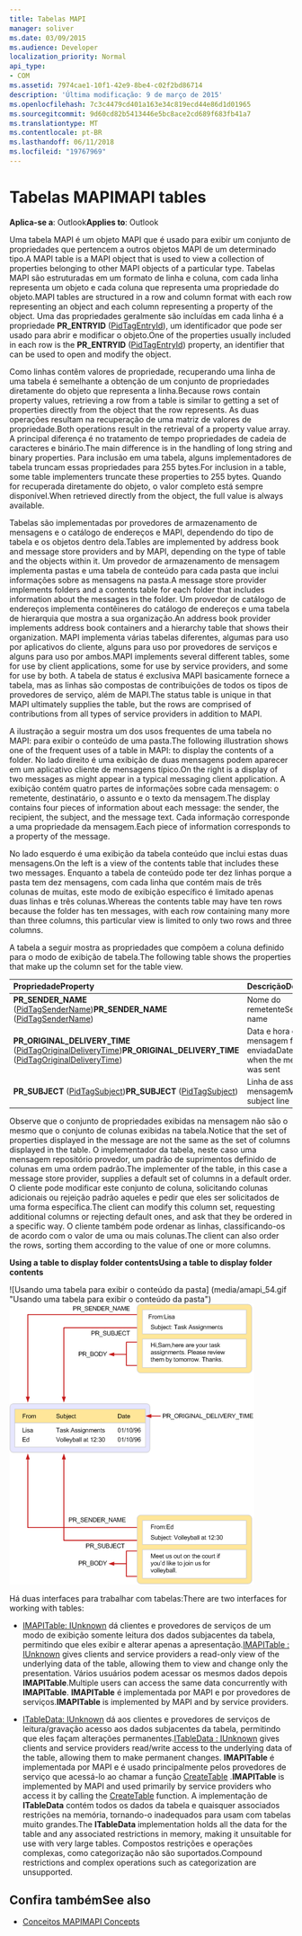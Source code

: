 ```yaml
---
title: Tabelas MAPI
manager: soliver
ms.date: 03/09/2015
ms.audience: Developer
localization_priority: Normal
api_type:
- COM
ms.assetid: 7974cae1-10f1-42e9-8be4-c02f2bd86714
description: 'Última modificação: 9 de março de 2015'
ms.openlocfilehash: 7c3c4479cd401a163e34c819ecd44e86d1d01965
ms.sourcegitcommit: 9d60cd82b5413446e5bc8ace2cd689f683fb41a7
ms.translationtype: MT
ms.contentlocale: pt-BR
ms.lasthandoff: 06/11/2018
ms.locfileid: "19767969"
---
```

# <a name="mapi-tables"></a><span data-ttu-id="6773b-103">Tabelas MAPI</span><span class="sxs-lookup"><span data-stu-id="6773b-103">MAPI tables</span></span>
  
<span data-ttu-id="6773b-104">**Aplica-se a**: Outlook</span><span class="sxs-lookup"><span data-stu-id="6773b-104">**Applies to**: Outlook</span></span> 
  
<span data-ttu-id="6773b-105">Uma tabela MAPI é um objeto MAPI que é usado para exibir um conjunto de propriedades que pertencem a outros objetos MAPI de um determinado tipo.</span><span class="sxs-lookup"><span data-stu-id="6773b-105">A MAPI table is a MAPI object that is used to view a collection of properties belonging to other MAPI objects of a particular type.</span></span> <span data-ttu-id="6773b-106">Tabelas MAPI são estruturadas em um formato de linha e coluna, com cada linha representa um objeto e cada coluna que representa uma propriedade do objeto.</span><span class="sxs-lookup"><span data-stu-id="6773b-106">MAPI tables are structured in a row and column format with each row representing an object and each column representing a property of the object.</span></span> <span data-ttu-id="6773b-107">Uma das propriedades geralmente são incluídas em cada linha é a propriedade **PR_ENTRYID** ([PidTagEntryId](pidtagentryid-canonical-property.md)), um identificador que pode ser usado para abrir e modificar o objeto.</span><span class="sxs-lookup"><span data-stu-id="6773b-107">One of the properties usually included in each row is the **PR_ENTRYID** ([PidTagEntryId](pidtagentryid-canonical-property.md)) property, an identifier that can be used to open and modify the object.</span></span> 
  
<span data-ttu-id="6773b-108">Como linhas contêm valores de propriedade, recuperando uma linha de uma tabela é semelhante a obtenção de um conjunto de propriedades diretamente do objeto que representa a linha.</span><span class="sxs-lookup"><span data-stu-id="6773b-108">Because rows contain property values, retrieving a row from a table is similar to getting a set of properties directly from the object that the row represents.</span></span> <span data-ttu-id="6773b-109">As duas operações resultam na recuperação de uma matriz de valores de propriedade.</span><span class="sxs-lookup"><span data-stu-id="6773b-109">Both operations result in the retrieval of a property value array.</span></span> <span data-ttu-id="6773b-110">A principal diferença é no tratamento de tempo propriedades de cadeia de caracteres e binário.</span><span class="sxs-lookup"><span data-stu-id="6773b-110">The main difference is in the handling of long string and binary properties.</span></span> <span data-ttu-id="6773b-111">Para inclusão em uma tabela, alguns implementadores de tabela truncam essas propriedades para 255 bytes.</span><span class="sxs-lookup"><span data-stu-id="6773b-111">For inclusion in a table, some table implementers truncate these properties to 255 bytes.</span></span> <span data-ttu-id="6773b-112">Quando for recuperada diretamente do objeto, o valor completo está sempre disponível.</span><span class="sxs-lookup"><span data-stu-id="6773b-112">When retrieved directly from the object, the full value is always available.</span></span>
  
<span data-ttu-id="6773b-113">Tabelas são implementadas por provedores de armazenamento de mensagens e o catálogo de endereços e MAPI, dependendo do tipo de tabela e os objetos dentro dela.</span><span class="sxs-lookup"><span data-stu-id="6773b-113">Tables are implemented by address book and message store providers and by MAPI, depending on the type of table and the objects within it.</span></span> <span data-ttu-id="6773b-114">Um provedor de armazenamento de mensagem implementa pastas e uma tabela de conteúdo para cada pasta que inclui informações sobre as mensagens na pasta.</span><span class="sxs-lookup"><span data-stu-id="6773b-114">A message store provider implements folders and a contents table for each folder that includes information about the messages in the folder.</span></span> <span data-ttu-id="6773b-115">Um provedor de catálogo de endereços implementa contêineres do catálogo de endereços e uma tabela de hierarquia que mostra a sua organização.</span><span class="sxs-lookup"><span data-stu-id="6773b-115">An address book provider implements address book containers and a hierarchy table that shows their organization.</span></span> <span data-ttu-id="6773b-116">MAPI implementa várias tabelas diferentes, algumas para uso por aplicativos do cliente, alguns para uso por provedores de serviços e alguns para uso por ambos.</span><span class="sxs-lookup"><span data-stu-id="6773b-116">MAPI implements several different tables, some for use by client applications, some for use by service providers, and some for use by both.</span></span> <span data-ttu-id="6773b-117">A tabela de status é exclusiva MAPI basicamente fornece a tabela, mas as linhas são compostas de contribuições de todos os tipos de provedores de serviço, além de MAPI.</span><span class="sxs-lookup"><span data-stu-id="6773b-117">The status table is unique in that MAPI ultimately supplies the table, but the rows are comprised of contributions from all types of service providers in addition to MAPI.</span></span> 
  
<span data-ttu-id="6773b-118">A ilustração a seguir mostra um dos usos frequentes de uma tabela no MAPI: para exibir o conteúdo de uma pasta.</span><span class="sxs-lookup"><span data-stu-id="6773b-118">The following illustration shows one of the frequent uses of a table in MAPI: to display the contents of a folder.</span></span> <span data-ttu-id="6773b-119">No lado direito é uma exibição de duas mensagens podem aparecer em um aplicativo cliente de mensagens típico.</span><span class="sxs-lookup"><span data-stu-id="6773b-119">On the right is a display of two messages as might appear in a typical messaging client application.</span></span> <span data-ttu-id="6773b-120">A exibição contém quatro partes de informações sobre cada mensagem: o remetente, destinatário, o assunto e o texto da mensagem.</span><span class="sxs-lookup"><span data-stu-id="6773b-120">The display contains four pieces of information about each message: the sender, the recipient, the subject, and the message text.</span></span> <span data-ttu-id="6773b-121">Cada informação corresponde a uma propriedade da mensagem.</span><span class="sxs-lookup"><span data-stu-id="6773b-121">Each piece of information corresponds to a property of the message.</span></span>
  
<span data-ttu-id="6773b-122">No lado esquerdo é uma exibição da tabela conteúdo que inclui estas duas mensagens.</span><span class="sxs-lookup"><span data-stu-id="6773b-122">On the left is a view of the contents table that includes these two messages.</span></span> <span data-ttu-id="6773b-123">Enquanto a tabela de conteúdo pode ter dez linhas porque a pasta tem dez mensagens, com cada linha que contém mais de três colunas de muitas, este modo de exibição específico é limitado apenas duas linhas e três colunas.</span><span class="sxs-lookup"><span data-stu-id="6773b-123">Whereas the contents table may have ten rows because the folder has ten messages, with each row containing many more than three columns, this particular view is limited to only two rows and three columns.</span></span>
  
<span data-ttu-id="6773b-124">A tabela a seguir mostra as propriedades que compõem a coluna definido para o modo de exibição de tabela.</span><span class="sxs-lookup"><span data-stu-id="6773b-124">The following table shows the properties that make up the column set for the table view.</span></span>
  
|<span data-ttu-id="6773b-125">**Propriedade**</span><span class="sxs-lookup"><span data-stu-id="6773b-125">**Property**</span></span>|<span data-ttu-id="6773b-126">**Descrição**</span><span class="sxs-lookup"><span data-stu-id="6773b-126">**Description**</span></span>|
|:-----|:-----|
|<span data-ttu-id="6773b-127">**PR_SENDER_NAME** ([PidTagSenderName](pidtagsendername-canonical-property.md))</span><span class="sxs-lookup"><span data-stu-id="6773b-127">**PR_SENDER_NAME** ([PidTagSenderName](pidtagsendername-canonical-property.md))</span></span>  <br/> |<span data-ttu-id="6773b-128">Nome do remetente</span><span class="sxs-lookup"><span data-stu-id="6773b-128">Sender name</span></span>  <br/> |
|<span data-ttu-id="6773b-129">**PR_ORIGINAL_DELIVERY_TIME** ([PidTagOriginalDeliveryTime](pidtagoriginaldeliverytime-canonical-property.md))</span><span class="sxs-lookup"><span data-stu-id="6773b-129">**PR_ORIGINAL_DELIVERY_TIME** ([PidTagOriginalDeliveryTime](pidtagoriginaldeliverytime-canonical-property.md))</span></span>  <br/> |<span data-ttu-id="6773b-130">Data e hora em que a mensagem foi enviada</span><span class="sxs-lookup"><span data-stu-id="6773b-130">Date and time when the message was sent</span></span>  <br/> |
|<span data-ttu-id="6773b-131">**PR_SUBJECT** ([PidTagSubject](pidtagsubject-canonical-property.md))</span><span class="sxs-lookup"><span data-stu-id="6773b-131">**PR_SUBJECT** ([PidTagSubject](pidtagsubject-canonical-property.md))</span></span>  <br/> |<span data-ttu-id="6773b-132">Linha de assunto da mensagem</span><span class="sxs-lookup"><span data-stu-id="6773b-132">Message subject line</span></span>  <br/> |
   
<span data-ttu-id="6773b-133">Observe que o conjunto de propriedades exibidas na mensagem não são o mesmo que o conjunto de colunas exibidas na tabela.</span><span class="sxs-lookup"><span data-stu-id="6773b-133">Notice that the set of properties displayed in the message are not the same as the set of columns displayed in the table.</span></span> <span data-ttu-id="6773b-134">O implementador da tabela, neste caso uma mensagem repositório provedor, um padrão de suprimentos definido de colunas em uma ordem padrão.</span><span class="sxs-lookup"><span data-stu-id="6773b-134">The implementer of the table, in this case a message store provider, supplies a default set of columns in a default order.</span></span> <span data-ttu-id="6773b-135">O cliente pode modificar este conjunto de coluna, solicitando colunas adicionais ou rejeição padrão aqueles e pedir que eles ser solicitados de uma forma específica.</span><span class="sxs-lookup"><span data-stu-id="6773b-135">The client can modify this column set, requesting additional columns or rejecting default ones, and ask that they be ordered in a specific way.</span></span> <span data-ttu-id="6773b-136">O cliente também pode ordenar as linhas, classificando-os de acordo com o valor de uma ou mais colunas.</span><span class="sxs-lookup"><span data-stu-id="6773b-136">The client can also order the rows, sorting them according to the value of one or more columns.</span></span>
  
<span data-ttu-id="6773b-137">**Using a table to display folder contents**</span><span class="sxs-lookup"><span data-stu-id="6773b-137">**Using a table to display folder contents**</span></span>
  
<span data-ttu-id="6773b-138">![Usando uma tabela para exibir o conteúdo da pasta] (media/amapi_54.gif "Usando uma tabela para exibir o conteúdo da pasta")</span><span class="sxs-lookup"><span data-stu-id="6773b-138">![Using a table to display folder contents](media/amapi_54.gif "Using a table to display folder contents")</span></span>
  
<span data-ttu-id="6773b-139">Há duas interfaces para trabalhar com tabelas:</span><span class="sxs-lookup"><span data-stu-id="6773b-139">There are two interfaces for working with tables:</span></span>
  
- <span data-ttu-id="6773b-140">[IMAPITable: IUnknown](imapitableiunknown.md) dá clientes e provedores de serviços de um modo de exibição somente leitura dos dados subjacentes da tabela, permitindo que eles exibir e alterar apenas a apresentação.</span><span class="sxs-lookup"><span data-stu-id="6773b-140">[IMAPITable : IUnknown](imapitableiunknown.md) gives clients and service providers a read-only view of the underlying data of the table, allowing them to view and change only the presentation.</span></span> <span data-ttu-id="6773b-141">Vários usuários podem acessar os mesmos dados depois **IMAPITable**.</span><span class="sxs-lookup"><span data-stu-id="6773b-141">Multiple users can access the same data concurrently with **IMAPITable**.</span></span> <span data-ttu-id="6773b-142">**IMAPITable** é implementada por MAPI e por provedores de serviços.</span><span class="sxs-lookup"><span data-stu-id="6773b-142">**IMAPITable** is implemented by MAPI and by service providers.</span></span> 
    
- <span data-ttu-id="6773b-143">[ITableData: IUnknown](itabledataiunknown.md) dá aos clientes e provedores de serviços de leitura/gravação acesso aos dados subjacentes da tabela, permitindo que eles façam alterações permanentes.</span><span class="sxs-lookup"><span data-stu-id="6773b-143">[ITableData : IUnknown](itabledataiunknown.md) gives clients and service providers read/write access to the underlying data of the table, allowing them to make permanent changes.</span></span> <span data-ttu-id="6773b-144">**IMAPITable** é implementada por MAPI e é usado principalmente pelos provedores de serviço que acessá-lo ao chamar a função [CreateTable](createtable.md) .</span><span class="sxs-lookup"><span data-stu-id="6773b-144">**IMAPITable** is implemented by MAPI and used primarily by service providers who access it by calling the [CreateTable](createtable.md) function.</span></span> <span data-ttu-id="6773b-145">A implementação de **ITableData** contém todos os dados da tabela e quaisquer associados restrições na memória, tornando-o inadequados para usam com tabelas muito grandes.</span><span class="sxs-lookup"><span data-stu-id="6773b-145">The **ITableData** implementation holds all the data for the table and any associated restrictions in memory, making it unsuitable for use with very large tables.</span></span> <span data-ttu-id="6773b-146">Compostos restrições e operações complexas, como categorização não são suportados.</span><span class="sxs-lookup"><span data-stu-id="6773b-146">Compound restrictions and complex operations such as categorization are unsupported.</span></span> 
    
## <a name="see-also"></a><span data-ttu-id="6773b-147">Confira também</span><span class="sxs-lookup"><span data-stu-id="6773b-147">See also</span></span>

- [<span data-ttu-id="6773b-148">Conceitos MAPI</span><span class="sxs-lookup"><span data-stu-id="6773b-148">MAPI Concepts</span></span>](mapi-concepts.md)

